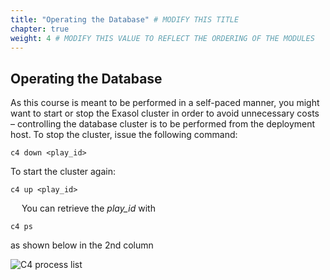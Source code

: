 ```yaml
---
title: "Operating the Database" # MODIFY THIS TITLE
chapter: true
weight: 4 # MODIFY THIS VALUE TO REFLECT THE ORDERING OF THE MODULES
---
```


## Operating the Database

As this course is meant to be performed in a self-paced manner, you might want to start or stop the Exasol cluster in order to avoid unnecessary costs – controlling the database cluster is to be performed from the deployment host. To stop the cluster, issue the following command:

	c4 down <play_id>

To start the cluster again:

	c4 up <play_id>

 
You can retrieve the <i>play_id</i> with

	c4 ps
	
as shown below in the 2nd column


![C4 process list](/images/exasol/01_04_c4_ps_list.png)
